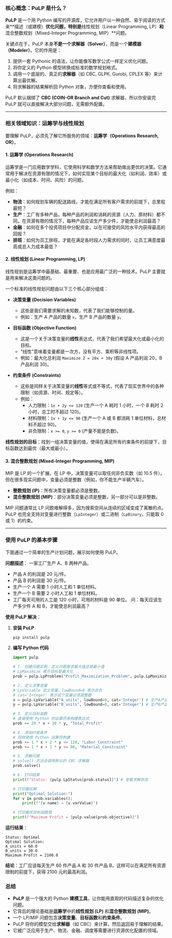### 核心概念：PuLP 是什么？

**PuLP** 是一个用 Python 编写的开源库，它允许用户以一种自然、易于阅读的方式来**描述（或建模）**优化问题，特别是**线性规划（Linear Programming, LP）**和**混合整数规划（Mixed-Integer Programming, MIP）**问题。

关键点在于，PuLP 本身**不是一个求解器（Solver）**，而是一个**建模器（Modeler）**。它的作用是：

1.  提供一套 Pythonic 的语法，让你能像写数学公式一样定义优化问题。
2.  将你定义的 Python 模型转换成标准的数学规划格式。
3.  调用一个底层的、真正的**求解器**（如 CBC, GLPK, Gurobi, CPLEX 等）来计算出最优解。
4.  将求解器的结果解析回 Python 对象，方便你查看和使用。

PuLP 默认捆绑了 **CBC (COIN-OR Branch and Cut)** 求解器，所以你安装完 PuLP 就可以直接解决大部分问题，无需额外配置。

---

### 相关领域知识：运筹学与线性规划

要理解 PuLP，必须先了解它所服务的领域：**运筹学（Operations Research, OR）**。

#### 1. 运筹学 (Operations Research)

运筹学是一门应用数学学科，它使用科学和数学方法来帮助做出更优的决策。它通常用于解决在资源有限的情况下，如何实现某个目标的最大化（如利润、效率）或最小化（如成本、时间、风险）的问题。

例如：

- **物流**：如何规划车辆的配送路线，才能在满足所有客户需求的前提下，总里程最短？
- **生产**：工厂有多种产品，每种产品的利润和消耗的资源（人力、原材料）都不同。在资源有限的情况下，每种产品应该生产多少件，才能使总利润最高？
- **金融**：如何在多个投资项目中分配资金，以在可接受的风险水平内获得最高的回报？
- **排班**：如何为员工排班，才能在满足各时段人力需求的同时，让员工满意度最高或总人力成本最低？

#### 2. 线性规划 (Linear Programming, LP)

线性规划是运筹学中最基础、最重要、也是应用最广泛的一种技术。PuLP 主要就是用来解决这类问题的。

一个标准的线性规划问题由以下三个核心部分组成：

- **决策变量 (Decision Variables)**

  - 这些是我们需要求解的未知数，代表了我们能够控制的量。
  - 例如：生产 A 产品的数量 `x`，生产 B 产品的数量 `y`。

- **目标函数 (Objective Function)**

  - 这是一个关于决策变量的**线性**表达式，代表了我们希望最大化或最小化的目标。
  - “线性”意味着变量都是一次方，没有平方、乘积等非线性项。
  - 例如：最大化总利润 `Maximize Z = 20x + 30y` (假设 A 产品利润 20，B 产品利润 30)。

- **约束条件 (Constraints)**
  - 这些是同样关于决策变量的**线性**等式或不等式，代表了现实世界中的各种限制（如资源、时间、规定等）。
  - 例如：
    - 人力限制：`1x + 2y <= 120` (生产一个 A 耗时 1 小时，一个 B 耗时 2 小时，总工时不超过 120)。
    - 材料限制：`1x + 1y <= 90` (生产一个 A 或 B 都消耗 1 单位材料，总材料不超过 90)。
    - 非负限制：`x >= 0`, `y >= 0` (产量不能是负数)。

**线性规划的目标**：找到一组决策变量的值，使得在满足所有约束条件的前提下，目标函数达到最优（最大或最小）。

#### 3. 混合整数规划 (Mixed-Integer Programming, MIP)

MIP 是 LP 的一个扩展。在 LP 中，决策变量可以取任何非负实数（如 10.5 件）。但在很多现实问题中，变量必须是整数（例如，你不能生产半辆汽车）。

- **整数规划 (IP)**：所有决策变量都必须是整数。
- **混合整数规划 (MIP)**：部分决策变量必须是整数，另一部分可以是非整数。

MIP 问题通常比 LP 问题难解得多，因为搜索空间从连续的区域变成了离散的点。PuLP 也完全支持对变量进行整数（`LpInteger`）或二进制（`LpBinary`，只能取 0 或 1）的约束。

---

### 使用 PuLP 的基本步骤

下面通过一个简单的生产计划问题，展示如何使用 PuLP。

**问题描述**：
一家工厂生产 A、B 两种产品。

- 产品 A 的利润是 20 元/件。
- 产品 B 的利润是 30 元/件。
- 生产一个 A 需要 1 小时人工和 1 单位材料。
- 生产一个 B 需要 2 小时人工和 1 单位材料。
- 工厂每天可用的人工是 120 小时，可用的材料是 90 单位。
  问：每天应该生产多少件 A 和 B，才能使总利润最高？

**使用 PuLP 解决**：

1.  **安装 PuLP**

    ```bash
    pip install pulp
    ```

2.  **编写 Python 代码**

    ```python
    import pulp

    # 1. 创建问题实例：定义问题是求最大值还是最小值
    # LpMaximize 表示目标是最大化
    prob = pulp.LpProblem("Profit_Maximization_Problem", pulp.LpMaximize)

    # 2. 定义决策变量
    # LpVariable 定义变量，lowBound=0 表示非负
    # cat='Integer' 表示这个变量必须是整数
    x = pulp.LpVariable("A_units", lowBound=0, cat='Integer') # 生产A产品的数量
    y = pulp.LpVariable("B_units", lowBound=0, cat='Integer') # 生产B产品的数量

    # 3. 定义目标函数
    # 直接使用 Python 的运算符来构建表达式
    prob += 20 * x + 30 * y, "Total_Profit"

    # 4. 添加约束条件
    # 同样使用 Python 运算符构建
    prob += 1 * x + 2 * y <= 120, "Labor_Constraint"
    prob += 1 * x + 1 * y <= 90, "Material_Constraint"

    # 5. 求解问题
    # solve() 方法会调用默认的 CBC 求解器
    prob.solve()

    # 6. 打印结果
    print(f"Status: {pulp.LpStatus[prob.status]}") # 查看求解状态

    # 打印最优解
    print("Optimal Solution:")
    for v in prob.variables():
        print(f"{v.name} = {v.varValue}")

    # 打印最优目标函数值
    print(f"Maximum Profit = {pulp.value(prob.objective)}")
    ```

**运行结果**：

```
Status: Optimal
Optimal Solution:
A_units = 60.0
B_units = 30.0
Maximum Profit = 2100.0
```

**结论**：工厂应该每天生产 60 件产品 A 和 30 件产品 B，这样可以在满足所有资源限制的前提下，获得 2100 元的最高利润。

### 总结

- **PuLP** 是一个强大的 Python **建模工具**，让你能用直观的代码描述复杂的优化问题。
- 它背后的理论基础是**运筹学**中的**线性规划 (LP)** 和**混合整数规划 (MIP)**。
- 一个 LP/MIP 问题包含**决策变量**、**目标函数**和**约束条件**。
- PuLP 将你的模型交给**求解器**（如 CBC）来计算，然后返回易于理解的结果。
- 它被广泛应用于生产、物流、金融、调度等需要进行资源优化配置的领域。
